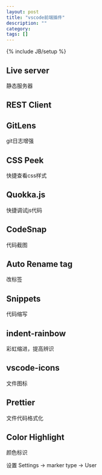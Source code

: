 ```yaml
---
layout: post
title: "vscode前端插件"
description: ""
category: 
tags: []
---
```

{% include JB/setup %}


## Live server
静态服务器

## REST Client

## GitLens
git日志增强

## CSS Peek
快捷查看css样式

## Quokka.js 
快捷调试js代码

## CodeSnap 
代码截图

## Auto Rename tag
改标签

## Snippets
代码缩写

## indent-rainbow
彩虹缩进，提高辨识

## vscode-icons
文件图标

## Prettier
文件代码格式化

## Color Highlight
颜色标识

设置 Settings -> marker type -> User  





